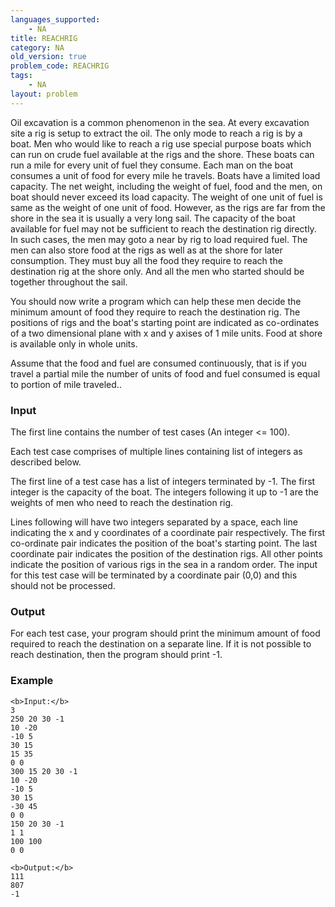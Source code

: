 ```yaml
---
languages_supported:
    - NA
title: REACHRIG
category: NA
old_version: true
problem_code: REACHRIG
tags:
    - NA
layout: problem
---
```

Oil excavation is a common phenomenon in the sea. At every excavation site a rig is setup to extract the oil. The only mode to reach a rig is by a boat. Men who would like to reach a rig use special purpose boats which can run on crude fuel available at the rigs and the shore. These boats can run a mile for every unit of fuel they consume. Each man on the boat consumes a unit of food for every mile he travels. Boats have a limited load capacity. The net weight, including the weight of fuel, food and the men, on boat should never exceed its load capacity. The weight of one unit of fuel is same as the weight of one unit of food. However, as the rigs are far from the shore in the sea it is usually a very long sail. The capacity of the boat available for fuel may not be sufficient to reach the destination rig directly. In such cases, the men may goto a near by rig to load required fuel. The men can also store food at the rigs as well as at the shore for later consumption. They must buy all the food they require to reach the destination rig at the shore only. And all the men who started should be together throughout the sail. 

 You should now write a program which can help these men decide the minimum amount of food they require to reach the destination rig. The positions of rigs and the boat's starting point are indicated as co-ordinates of a two dimensional plane with x and y axises of 1 mile units. Food at shore is available only in whole units. 

 Assume that the food and fuel are consumed continuously, that is if you travel a partial mile the number of units of food and fuel consumed is equal to portion of mile traveled..

### Input

The first line contains the number of test cases (An integer <= 100). 

 Each test case comprises of multiple lines containing list of integers as described below. 

 The first line of a test case has a list of integers terminated by -1. The first integer is the capacity of the boat. The integers following it up to -1 are the weights of men who need to reach the destination rig. 

 Lines following will have two integers separated by a space, each line indicating the x and y coordinates of a coordinate pair respectively. The first co-ordinate pair indicates the position of the boat's starting point. The last coordinate pair indicates the position of the destination rigs. All other points indicate the position of various rigs in the sea in a random order. The input for this test case will be terminated by a coordinate pair (0,0) and this should not be processed.

### Output

For each test case, your program should print the minimum amount of food required to reach the destination on a separate line. If it is not possible to reach destination, then the program should print -1.

### Example

```
<b>Input:</b>
3
250 20 30 -1 
10 -20 
-10 5 
30 15 
15 35 
0 0
300 15 20 30 -1 
10 -20 
-10 5 
30 15 
-30 45 
0 0
150 20 30 -1 
1 1 
100 100 
0 0 

<b>Output:</b>
111
807
-1

```